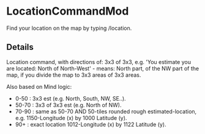 # LocationCommandMod
Find your location on the map by typing /location.

## Details
Location command, with directions of: 3x3 of 3x3, e.g. 'You estimate you are located: North of North-West' - means: North part, of the NW part of the map, if you divide the map to 3x3 areas of 3x3 areas.

Also based on Mind logic: 
* 0-50 : 3x3 est (e.g. North, South, NW, SE..).
* 50-70 : 3x3 of 3x3 est (e.g. North of NW).
* 70-90 : same as 50-70 AND 50-tiles rounded rough estimated-location, e.g. 1150-Longitude (x) by 1000 Latitude (y).
* 90+ : exact location 1012-Longitude (x) by 1122 Latitude (y).

